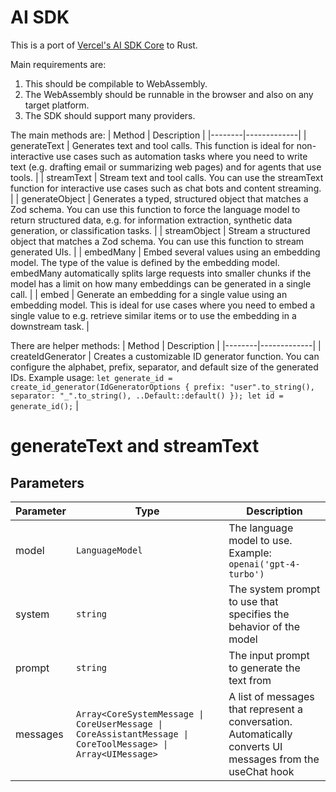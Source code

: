 # AI SDK

This is a port of [Vercel's AI SDK Core](https://sdk.vercel.ai/docs/ai-sdk-core/overview) to Rust.

Main requirements are:
1. This should be compilable to WebAssembly.
2. The WebAssembly should be runnable in the browser and also on any target platform.
3. The SDK should support many providers.


The main methods are:
| Method | Description |
|--------|-------------|
| generateText | Generates text and tool calls. This function is ideal for non-interactive use cases such as automation tasks where you need to write text (e.g. drafting email or summarizing web pages) and for agents that use tools. |
| streamText | Stream text and tool calls. You can use the streamText function for interactive use cases such as chat bots and content streaming. |
| generateObject | Generates a typed, structured object that matches a Zod schema. You can use this function to force the language model to return structured data, e.g. for information extraction, synthetic data generation, or classification tasks. |
| streamObject | Stream a structured object that matches a Zod schema. You can use this function to stream generated UIs. |
| embedMany | Embed several values using an embedding model. The type of the value is defined by the embedding model. embedMany automatically splits large requests into smaller chunks if the model has a limit on how many embeddings can be generated in a single call. |
| embed | Generate an embedding for a single value using an embedding model. This is ideal for use cases where you need to embed a single value to e.g. retrieve similar items or to use the embedding in a downstream task. |


There are helper methods:
| Method | Description |
|--------|-------------|
| createIdGenerator | Creates a customizable ID generator function. You can configure the alphabet, prefix, separator, and default size of the generated IDs. Example usage: `let generate_id = create_id_generator(IdGeneratorOptions { prefix: "user".to_string(), separator: "_".to_string(), ..Default::default() }); let id = generate_id();` |


# generateText and streamText
## Parameters

| Parameter | Type | Description |
|-----------|------|-------------|
| model | `LanguageModel` | The language model to use. Example: `openai('gpt-4-turbo')` |
| system | `string` | The system prompt to use that specifies the behavior of the model |
| prompt | `string` | The input prompt to generate the text from |
| messages | `Array<CoreSystemMessage \| CoreUserMessage \| CoreAssistantMessage \| CoreToolMessage> \| Array<UIMessage>` | A list of messages that represent a conversation. Automatically converts UI messages from the useChat hook |